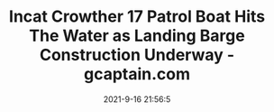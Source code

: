 ---
"title": "Incat Crowther 17 Patrol Boat Hits The Water as Landing Barge Construction Underway - gcaptain.com"
"date": "2021-9-16 21:56:5"
"feed_name": "GOOGLENEWSCONSTRUCTION"
"feed_website": "https://news.google.com/search?q=construction%2Bincident&hl=en-US&gl=US&ceid=US:en"
"feed_rss": "https://news.google.com/rss/search?q=construction%2Bincident&hl=en-US&gl=US&ceid=US:en"
"link": "https://gcaptain.com/incat-crowther-17-patrol-boat-hits-the-water-as-landing-barge-construction-underway/"
"file": "_posts/2021-1-1-9f2d3be9d1106e6bbbe2653674454b83ea210150.md"
"accident": "1"
"drilling": "0"
"dead": ""
"injured": ""
---